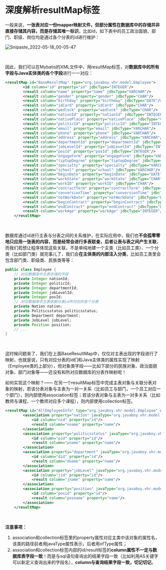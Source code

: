 # 深度解析resultMap标签



一般来说，**一张表对应一份mapper映射文件，但部分属性在数据库中的存储并非直接存储其内容，而是存储其唯一标识**，比如id，如下表中的员工政治面貌、部门、职级、岗位均是通过各个分表的id进行维护：

![Snipaste_2022-05-18_00-05-47](C:\Users\Asus\Desktop\resultMap\images\Snipaste_2022-05-18_00-05-47.png)

<br/>

因此，我们可以在Mybatis的XML文件中，用resultMap标签，对**数据库中的所有字段与Java实体类的各个字段**进行一一对应：

```xml
<resultMap id="BaseResultMap" type="org.javaboy.vhr.model.Employee">
        <id column="id" property="id" jdbcType="INTEGER"/>
        <result column="name" property="name" jdbcType="VARCHAR"/>
        <result column="gender" property="gender" jdbcType="CHAR"/>
        <result column="birthday" property="birthday" jdbcType="DATE"/>
        <result column="idCard" property="idCard" jdbcType="CHAR"/>
        <result column="wedlock" property="wedlock" jdbcType="CHAR"/>
        <result column="nationId" property="nationId" jdbcType="INTEGER"/>
        <result column="nativePlace" property="nativePlace" jdbcType="VARCHAR"/>
        <result column="politicId" property="politicId" jdbcType="INTEGER"/>
        <result column="email" property="email" jdbcType="VARCHAR"/>
        <result column="phone" property="phone" jdbcType="VARCHAR"/>
        <result column="address" property="address" jdbcType="VARCHAR"/>
        <result column="departmentId" property="departmentId" jdbcType="INTEGER"/>
        <result column="jobLevelId" property="jobLevelId" jdbcType="INTEGER"/>
        <result column="posId" property="posId" jdbcType="INTEGER"/>
        <result column="engageForm" property="engageForm" jdbcType="VARCHAR"/>
        <result column="tiptopDegree" property="tiptopDegree" jdbcType="CHAR"/>
        <result column="specialty" property="specialty" jdbcType="VARCHAR"/>
        <result column="school" property="school" jdbcType="VARCHAR"/>
        <result column="beginDate" property="beginDate" jdbcType="DATE"/>
        <result column="workState" property="workState" jdbcType="CHAR"/>
        <result column="workID" property="workID" jdbcType="CHAR"/>
        <result column="contractTerm" property="contractTerm" jdbcType="DOUBLE"/>
        <result column="conversionTime" property="conversionTime" jdbcType="DATE"/>
        <result column="notWorkDate" property="notWorkDate" jdbcType="DATE"/>
        <result column="beginContract" property="beginContract" jdbcType="DATE"/>
        <result column="endContract" property="endContract" jdbcType="DATE"/>
        <result column="workAge" property="workAge" jdbcType="INTEGER"/>
    </resultMap>
```

<br/>

数据库通过id进行主表与分表之间的关系维护，在实际应用中，我们也**不会孤零零地只应用一张表的内容，而是经常会进行多表联查，后者让表与表之间产生关联**，而我们若想让程序体现这些关联，不是单纯地建一个主类（比如员工类）、一个分类（比如部门类）就完事儿了，我们会**在主体类的内部注入分类**，比如员工类里会包含部门类、职级类、民族类等等：

```java
public class Employee {
    // 对应数据库中主表存储的字段
    private Integer nationId;
    private Integer politicId;
    private Integer departmentId;
    private Integer jobLevelId;
    private Integer posId;
    // 对应数据库中主表依赖分表id所对应的各个分表
    private Nation nation;
    private Politicsstatus politicsstatus;
    private Department department;
    private JobLevel jobLevel;
    private Position position;
    // ...
}
```

<br>

这时候问题来了，我们在上面BaseResultMap中，仅仅对主表出现的字段进行了映射，也就是说，只有对应分表的id们和Java主体类的属性实现了映射（Employee类的上部分），但对象类字段——比如下部分的民族对象、政治面貌对象、部门对象等——还没有和所对应数据库的分表作映射呢！

如何实现这个映射？—— 在另一个resultMap标签中完成主表对象与关联分表对象的映射，若该分表对象与主表为一对一关系（比如员工与部门，一个员工对应一个部门），则内部使用association标签；若该分表对象与主表为一对多关系（比如教师与课程，一个教师对应多个课程），则内部使用collection标签。

```xml
<resultMap id="AllEmployeeInfo" type="org.javaboy.vhr.model.Employee" extends="BaseResultMap">
        <association property="nation" javaType="org.javaboy.vhr.model.Nation">
            <id column="nid" property="id"/>
            <result column="nname" property="name"/>
        </association>
        <association property="politicsstatus" javaType="org.javaboy.vhr.model.Politicsstatus">
            <id column="pid" property="id"/>
            <result column="pname" property="name"/>
        </association>
        <association property="department" javaType="org.javaboy.vhr.model.Department">
            <id column="did" property="id"/>
            <result column="dname" property="name"/>
        </association>
        <association property="jobLevel" javaType="org.javaboy.vhr.model.JobLevel">
            <id column="jid" property="id"/>
            <result column="jname" property="name"/>
        </association>
        <association property="position" javaType="org.javaboy.vhr.model.Position">
            <id column="posid" property="id"/>
            <result column="posname" property="name"/>
        </association>
    </resultMap>
```

<br>

**注意事项：**

1. association和collection标签里的property属性对应主类中该对象的属性名，该类的路径前者用javaType属性表示，后者用ofType属性；
2. association和collection标签内部的id/result标签的**column属性不一定与数据库表字段一致**！而是与sql语句查询出的结果字段一致（比如利用AS关键字可以新定义查询出来的字段名），**column与查询结果字段一致，切记切记**。

